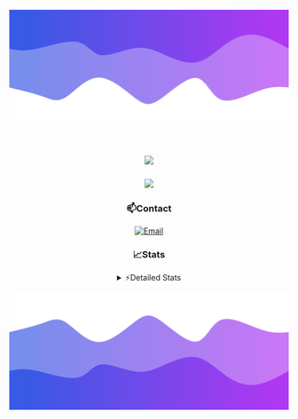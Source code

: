 ![Header](./header.png)
<div align="center">

<h1 align="center">
  <a href="https://git.io/typing-svg">
    <img src="https://readme-typing-svg.herokuapp.com/?lines=Hello,+There!+👋;This+is+chicho.;CEO+on+Hely+Development....;&center=true&size=25">
  </a>
</h1>
  
<p align="center">
  <img src="https://lanyard.cnrad.dev/api/852683595378196480" />
</p>

### 📫Contact
  [![Email](https://img.shields.io/badge/Email-gastondalla@gmail.com-04619f?style=for-the-badge&logo=gmail&logoColor=white)](mailto:gastondalla@gmail.com)
</br>  
### 📈Stats
<details>
    <summary> ⚡Detailed Stats</summary>
    <br/>

<!--START_SECTION:waka-->
![Code Time](http://img.shields.io/badge/Code%20Time-207%20hrs%2013%20mins-blue)

![Profile Views](http://img.shields.io/badge/Profile%20Views-5-blue)

**🐱 My GitHub Data** 

> 📦 39.5 kB Used in GitHub's Storage 
 > 
> 🏆 15 Contributions in the Year 2023
 > 
> 🚫 Not Opted to Hire
 > 
> 📜 7 Public Repositories 
 > 
> 🔑 9 Private Repositories 
 > 
**I'm a Night 🦉** 

```text
🌞 Morning                13 commits          ██░░░░░░░░░░░░░░░░░░░░░░░   07.14 % 
🌆 Daytime                17 commits          ██░░░░░░░░░░░░░░░░░░░░░░░   09.34 % 
🌃 Evening                91 commits          ████████████░░░░░░░░░░░░░   50.00 % 
🌙 Night                  61 commits          ████████░░░░░░░░░░░░░░░░░   33.52 % 
```
📅 **I'm Most Productive on Wednesday** 

```text
Monday                   12 commits          ██░░░░░░░░░░░░░░░░░░░░░░░   06.59 % 
Tuesday                  36 commits          █████░░░░░░░░░░░░░░░░░░░░   19.78 % 
Wednesday                42 commits          ██████░░░░░░░░░░░░░░░░░░░   23.08 % 
Thursday                 22 commits          ███░░░░░░░░░░░░░░░░░░░░░░   12.09 % 
Friday                   23 commits          ███░░░░░░░░░░░░░░░░░░░░░░   12.64 % 
Saturday                 19 commits          ███░░░░░░░░░░░░░░░░░░░░░░   10.44 % 
Sunday                   28 commits          ████░░░░░░░░░░░░░░░░░░░░░   15.38 % 
```


📊 **This Week I Spent My Time On** 

```text
🕑︎ Time Zone: America/Argentina/Buenos_Aires

💬 Programming Languages: 
HTML                     4 hrs 37 mins       ██████░░░░░░░░░░░░░░░░░░░   24.65 % 
Python                   4 hrs 37 mins       ██████░░░░░░░░░░░░░░░░░░░   24.58 % 
CSS                      4 hrs 15 mins       ██████░░░░░░░░░░░░░░░░░░░   22.66 % 
C#                       3 hrs 7 mins        ████░░░░░░░░░░░░░░░░░░░░░   16.65 % 
Other                    1 hr 44 mins        ██░░░░░░░░░░░░░░░░░░░░░░░   09.26 % 

🔥 Editors: 
VS Code                  13 hrs 51 mins      ██████████████████░░░░░░░   73.78 % 
Visual Studio            4 hrs 55 mins       ███████░░░░░░░░░░░░░░░░░░   26.22 % 

🐱‍💻 Projects: 
pagina-1                 6 hrs 46 mins       █████████░░░░░░░░░░░░░░░░   36.04 % 
Unknown Project          4 hrs 49 mins       ██████░░░░░░░░░░░░░░░░░░░   25.71 % 
Hate                     4 hrs 3 mins        █████░░░░░░░░░░░░░░░░░░░░   21.56 % 
Coder                    2 hrs 15 mins       ███░░░░░░░░░░░░░░░░░░░░░░   12.03 % 
UnSkript                 39 mins             █░░░░░░░░░░░░░░░░░░░░░░░░   03.50 % 

💻 Operating System: 
Windows                  18 hrs 47 mins      █████████████████████████   100.00 % 
```

**I Mostly Code in JavaScript** 

```text
JavaScript               8 repos             █████████░░░░░░░░░░░░░░░░   36.36 % 
CSS                      3 repos             ███░░░░░░░░░░░░░░░░░░░░░░   13.64 % 
HTML                     2 repos             ██░░░░░░░░░░░░░░░░░░░░░░░   09.09 % 
C#                       2 repos             ██░░░░░░░░░░░░░░░░░░░░░░░   09.09 % 
Batchfile                1 repo              █░░░░░░░░░░░░░░░░░░░░░░░░   04.55 % 
```




 Last Updated on 07/07/2023 01:20:11 UTC
<!--END_SECTION:waka-->
</details>

![Footer](./footer.png)
